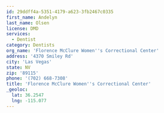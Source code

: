 ```yaml
---
id: 29ddff4a-5351-4179-a623-3fb2467c0335
first_name: Andelyn
last_name: Olsen
license: DMD
services:
  - Dentist
category: Dentists
org_name: 'Florence McClure Women''s Correctional Center'
address: '4370 Smiley Rd'
city: 'Las Vegas'
state: NV
zip: '89115'
phone: '(702) 668-7308'
title: 'Florence McClure Women''s Correctional Center'
_geoloc:
  lat: 36.2547
  lng: -115.077
---
```

